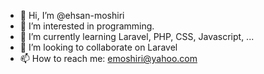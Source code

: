 - 👋 Hi, I’m @ehsan-moshiri
- 👀 I’m interested in programming.
- 🌱 I’m currently learning Laravel, PHP, CSS, Javascript, ...
- 💞️ I’m looking to collaborate on Laravel 
- 📫 How to reach me: emoshiri@yahoo.com

<!---
ehsan-moshiri/ehsan-moshiri is a ✨ special ✨ repository because its `README.md` (this file) appears on your GitHub profile.
You can click the Preview link to take a look at your changes.
--->

